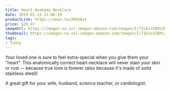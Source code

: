 ```yaml
---
title: Heart Anatomy Necklace
date: 2019-01-13 21:06:19
productLink: https://amzn.to/2Ma5Axt
price: $29.97
imageUrl: https://images-na.ssl-images-amazon.com/images/I/71LkzJCBX%2BL._UY695_.jpg
thumbnail: https://images-na.ssl-images-amazon.com/images/I/71LkzJCBX%2BL._SR600,315_.jpg
tags:
- funny
---
```


Your loved one is sure to feel extra-special when you give them your "heart". This anatomically correct heart necklace will never stain your skin or rust -- because true love is forever (also because it's made of solid stainless steel)!

A great gift for your wife, husband, science teacher, or cardiologist.